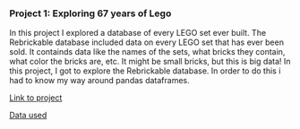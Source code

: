 ### Project 1: Exploring 67 years of Lego

In this project I explored a database of every LEGO set ever built. The Rebrickable database included data on every LEGO set that has ever been sold. It containds data like the names of the sets, what bricks they contain, what color the bricks are, etc. It might be small bricks, but this is big data! In this project, I got to explore the Rebrickable database. In order to do this i had to know my way around pandas dataframes.

[Link to project](https://github.com/NickZward/Datacamp-projects/blob/master/Exploring%2067%20years%20of%20Lego/notebook.ipynb)

[Data used](https://rebrickable.com/downloads/x)
